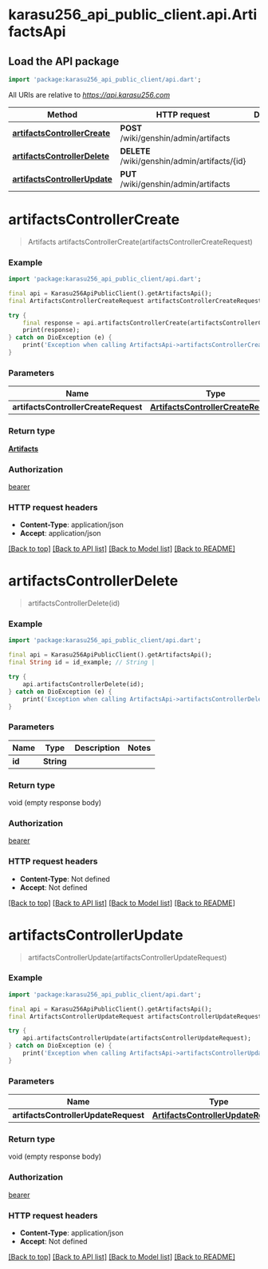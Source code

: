 # karasu256_api_public_client.api.ArtifactsApi

## Load the API package
```dart
import 'package:karasu256_api_public_client/api.dart';
```

All URIs are relative to *https://api.karasu256.com*

Method | HTTP request | Description
------------- | ------------- | -------------
[**artifactsControllerCreate**](ArtifactsApi.md#artifactscontrollercreate) | **POST** /wiki/genshin/admin/artifacts | 
[**artifactsControllerDelete**](ArtifactsApi.md#artifactscontrollerdelete) | **DELETE** /wiki/genshin/admin/artifacts/{id} | 
[**artifactsControllerUpdate**](ArtifactsApi.md#artifactscontrollerupdate) | **PUT** /wiki/genshin/admin/artifacts | 


# **artifactsControllerCreate**
> Artifacts artifactsControllerCreate(artifactsControllerCreateRequest)



### Example
```dart
import 'package:karasu256_api_public_client/api.dart';

final api = Karasu256ApiPublicClient().getArtifactsApi();
final ArtifactsControllerCreateRequest artifactsControllerCreateRequest = ; // ArtifactsControllerCreateRequest | 

try {
    final response = api.artifactsControllerCreate(artifactsControllerCreateRequest);
    print(response);
} catch on DioException (e) {
    print('Exception when calling ArtifactsApi->artifactsControllerCreate: $e\n');
}
```

### Parameters

Name | Type | Description  | Notes
------------- | ------------- | ------------- | -------------
 **artifactsControllerCreateRequest** | [**ArtifactsControllerCreateRequest**](ArtifactsControllerCreateRequest.md)|  | 

### Return type

[**Artifacts**](Artifacts.md)

### Authorization

[bearer](../README.md#bearer)

### HTTP request headers

 - **Content-Type**: application/json
 - **Accept**: application/json

[[Back to top]](#) [[Back to API list]](../README.md#documentation-for-api-endpoints) [[Back to Model list]](../README.md#documentation-for-models) [[Back to README]](../README.md)

# **artifactsControllerDelete**
> artifactsControllerDelete(id)



### Example
```dart
import 'package:karasu256_api_public_client/api.dart';

final api = Karasu256ApiPublicClient().getArtifactsApi();
final String id = id_example; // String | 

try {
    api.artifactsControllerDelete(id);
} catch on DioException (e) {
    print('Exception when calling ArtifactsApi->artifactsControllerDelete: $e\n');
}
```

### Parameters

Name | Type | Description  | Notes
------------- | ------------- | ------------- | -------------
 **id** | **String**|  | 

### Return type

void (empty response body)

### Authorization

[bearer](../README.md#bearer)

### HTTP request headers

 - **Content-Type**: Not defined
 - **Accept**: Not defined

[[Back to top]](#) [[Back to API list]](../README.md#documentation-for-api-endpoints) [[Back to Model list]](../README.md#documentation-for-models) [[Back to README]](../README.md)

# **artifactsControllerUpdate**
> artifactsControllerUpdate(artifactsControllerUpdateRequest)



### Example
```dart
import 'package:karasu256_api_public_client/api.dart';

final api = Karasu256ApiPublicClient().getArtifactsApi();
final ArtifactsControllerUpdateRequest artifactsControllerUpdateRequest = ; // ArtifactsControllerUpdateRequest | 

try {
    api.artifactsControllerUpdate(artifactsControllerUpdateRequest);
} catch on DioException (e) {
    print('Exception when calling ArtifactsApi->artifactsControllerUpdate: $e\n');
}
```

### Parameters

Name | Type | Description  | Notes
------------- | ------------- | ------------- | -------------
 **artifactsControllerUpdateRequest** | [**ArtifactsControllerUpdateRequest**](ArtifactsControllerUpdateRequest.md)|  | 

### Return type

void (empty response body)

### Authorization

[bearer](../README.md#bearer)

### HTTP request headers

 - **Content-Type**: application/json
 - **Accept**: Not defined

[[Back to top]](#) [[Back to API list]](../README.md#documentation-for-api-endpoints) [[Back to Model list]](../README.md#documentation-for-models) [[Back to README]](../README.md)

